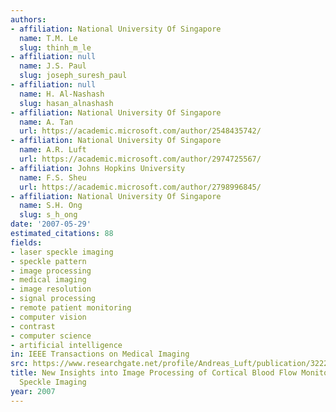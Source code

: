 ```yaml
---
authors:
- affiliation: National University Of Singapore
  name: T.M. Le
  slug: thinh_m_le
- affiliation: null
  name: J.S. Paul
  slug: joseph_suresh_paul
- affiliation: null
  name: H. Al-Nashash
  slug: hasan_alnashash
- affiliation: National University Of Singapore
  name: A. Tan
  url: https://academic.microsoft.com/author/2548435742/
- affiliation: National University Of Singapore
  name: A.R. Luft
  url: https://academic.microsoft.com/author/2974725567/
- affiliation: Johns Hopkins University
  name: F.S. Sheu
  url: https://academic.microsoft.com/author/2798996845/
- affiliation: National University Of Singapore
  name: S.H. Ong
  slug: s_h_ong
date: '2007-05-29'
estimated_citations: 88
fields:
- laser speckle imaging
- speckle pattern
- image processing
- medical imaging
- image resolution
- signal processing
- remote patient monitoring
- computer vision
- contrast
- computer science
- artificial intelligence
in: IEEE Transactions on Medical Imaging
src: https://www.researchgate.net/profile/Andreas_Luft/publication/3222165_New_Insights_into_Image_Processing_of_Cortical_Blood_Flow_Monitors_Using_Laser_Speckle_Imaging/links/0912f50b44e5244531000000.pdf
title: New Insights into Image Processing of Cortical Blood Flow Monitors Using Laser
  Speckle Imaging
year: 2007
---
```

